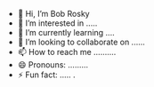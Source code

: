 - 👋 Hi, I’m Bob Rosky
- 👀 I’m interested in .....
- 🌱 I’m currently learning ....
- 💞️ I’m looking to collaborate on ......
- 📫 How to reach me ..........
- 😄 Pronouns: .........
- ⚡ Fun fact: .....
.
<!---
bobroskylashay/bobroskylashay is a ✨ special ✨ repository because its `README.md` (this file) appears on your GitHub profile.
You can click the Preview link to take a look at your changes.
--->
